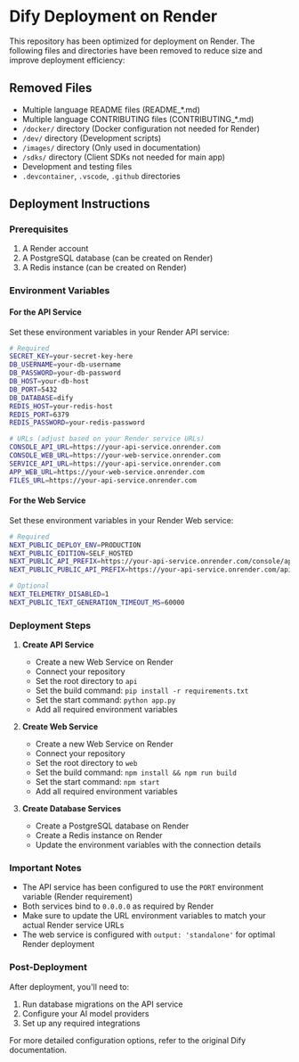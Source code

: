 # Dify Deployment on Render

This repository has been optimized for deployment on Render. The following files and directories have been removed to reduce size and improve deployment efficiency:

## Removed Files
- Multiple language README files (README_*.md)
- Multiple language CONTRIBUTING files (CONTRIBUTING_*.md)
- `/docker/` directory (Docker configuration not needed for Render)
- `/dev/` directory (Development scripts)
- `/images/` directory (Only used in documentation)
- `/sdks/` directory (Client SDKs not needed for main app)
- Development and testing files
- `.devcontainer`, `.vscode`, `.github` directories

## Deployment Instructions

### Prerequisites
1. A Render account
2. A PostgreSQL database (can be created on Render)
3. A Redis instance (can be created on Render)

### Environment Variables

#### For the API Service
Set these environment variables in your Render API service:

```bash
# Required
SECRET_KEY=your-secret-key-here
DB_USERNAME=your-db-username
DB_PASSWORD=your-db-password
DB_HOST=your-db-host
DB_PORT=5432
DB_DATABASE=dify
REDIS_HOST=your-redis-host
REDIS_PORT=6379
REDIS_PASSWORD=your-redis-password

# URLs (adjust based on your Render service URLs)
CONSOLE_API_URL=https://your-api-service.onrender.com
CONSOLE_WEB_URL=https://your-web-service.onrender.com
SERVICE_API_URL=https://your-api-service.onrender.com
APP_WEB_URL=https://your-web-service.onrender.com
FILES_URL=https://your-api-service.onrender.com
```

#### For the Web Service
Set these environment variables in your Render Web service:

```bash
# Required
NEXT_PUBLIC_DEPLOY_ENV=PRODUCTION
NEXT_PUBLIC_EDITION=SELF_HOSTED
NEXT_PUBLIC_API_PREFIX=https://your-api-service.onrender.com/console/api
NEXT_PUBLIC_PUBLIC_API_PREFIX=https://your-api-service.onrender.com/api

# Optional
NEXT_TELEMETRY_DISABLED=1
NEXT_PUBLIC_TEXT_GENERATION_TIMEOUT_MS=60000
```

### Deployment Steps

1. **Create API Service**
   - Create a new Web Service on Render
   - Connect your repository
   - Set the root directory to `api`
   - Set the build command: `pip install -r requirements.txt`
   - Set the start command: `python app.py`
   - Add all required environment variables

2. **Create Web Service**
   - Create a new Web Service on Render
   - Connect your repository
   - Set the root directory to `web`
   - Set the build command: `npm install && npm run build`
   - Set the start command: `npm start`
   - Add all required environment variables

3. **Create Database Services**
   - Create a PostgreSQL database on Render
   - Create a Redis instance on Render
   - Update the environment variables with the connection details

### Important Notes

- The API service has been configured to use the `PORT` environment variable (Render requirement)
- Both services bind to `0.0.0.0` as required by Render
- Make sure to update the URL environment variables to match your actual Render service URLs
- The web service is configured with `output: 'standalone'` for optimal Render deployment

### Post-Deployment

After deployment, you'll need to:
1. Run database migrations on the API service
2. Configure your AI model providers
3. Set up any required integrations

For more detailed configuration options, refer to the original Dify documentation.